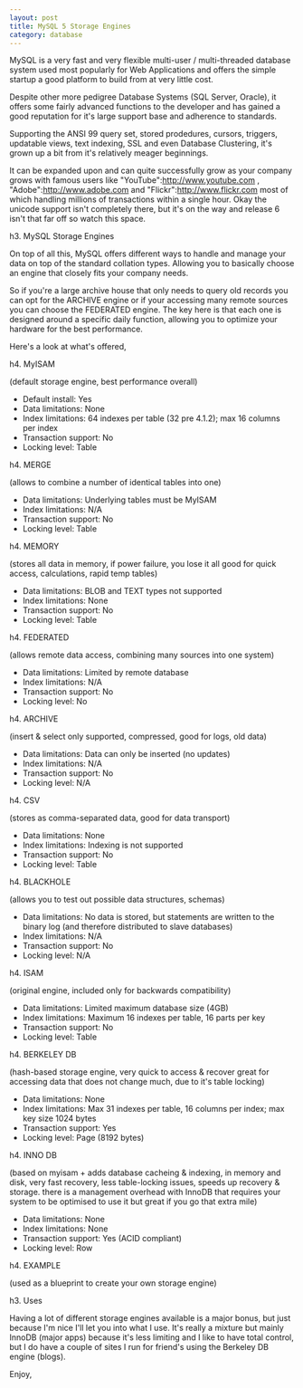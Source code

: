 ```yaml
---
layout: post
title: MySQL 5 Storage Engines
category: database
---
```


MySQL is a very fast and very flexible multi-user / multi-threaded database system used most popularly for Web Applications and offers the simple startup a good platform to build from at very little cost.

Despite other more pedigree Database Systems (SQL Server, Oracle), it offers some fairly advanced functions to the developer and has gained a good reputation for it's large support base and adherence to standards.

Supporting the ANSI 99 query set, stored prodedures, cursors, triggers, updatable views, text indexing, SSL and even Database Clustering, it's grown up a bit from it's relatively meager beginnings.

It can be expanded upon and can quite successfully grow as your company grows with famous users like "YouTube":http://www.youtube.com , "Adobe":http://www.adobe.com and "Flickr":http://www.flickr.com most of which handling millions of transactions within a single hour.  Okay the unicode support isn't completely there, but it's on the way and release 6 isn't that far off so watch this space. 

h3. MySQL Storage Engines

On top of all this, MySQL offers different ways to handle and manage your data on top of the standard collation types.  Allowing you to basically choose an engine that closely  fits your company needs.  

So if you're a large archive house that only needs to query old records you can opt for the ARCHIVE engine or if your accessing many remote sources you can choose the FEDERATED engine.  The key here is that each one is designed around a specific daily function, allowing you to optimize your hardware  for the best performance.

Here's a look at what's offered,

h4. MyISAM

(default storage engine, best performance overall)
* Default install: Yes
* Data limitations: None
* Index limitations: 64 indexes per table (32 pre 4.1.2); max 16 columns per index
* Transaction support: No
* Locking level: Table
            
h4. MERGE

(allows to combine a number of identical tables into one)
* Data limitations: Underlying tables must be MyISAM
* Index limitations: N/A
* Transaction support: No
* Locking level: Table
    
h4. MEMORY

(stores all data in memory, if power failure, you lose it all good for quick access, calculations, rapid temp tables)
* Data limitations: BLOB and TEXT types not supported
* Index limitations: None
* Transaction support: No
* Locking level: Table
            
h4. FEDERATED

(allows remote data access, combining many sources into one system)
* Data limitations: Limited by remote database
* Index limitations: N/A
* Transaction support: No
* Locking level: No
            
h4. ARCHIVE 

(insert & select only supported, compressed, good for logs, old data)
* Data limitations: Data can only be inserted (no updates)
* Index limitations: N/A
* Transaction support: No
* Locking level: N/A
            
h4. CSV

(stores as comma-separated data, good for data transport)
* Data limitations: None
* Index limitations: Indexing is not supported
* Transaction support: No
* Locking level: Table

h4. BLACKHOLE 

(allows you to test out possible data structures, schemas)        
* Data limitations: No data is stored, but statements are written to the binary log (and therefore distributed to slave databases)
* Index limitations: N/A
* Transaction support: No
* Locking level: N/A
            
h4. ISAM

(original engine, included only for backwards compatibility)
* Data limitations: Limited maximum database size (4GB)
* Index limitations: Maximum 16 indexes per table, 16 parts per key
* Transaction support: No
* Locking level: Table
            
h4. BERKELEY DB

(hash-based storage engine, very quick to access & recover great for accessing data that does not change much, due to it's table locking)        
* Data limitations: None
* Index limitations: Max 31 indexes per table, 16 columns per index; max key size 1024 bytes
* Transaction support: Yes
* Locking level: Page (8192 bytes)
            
h4. INNO DB 

(based on myisam + adds database cacheing & indexing, in memory and disk, very fast recovery, less table-locking issues, speeds up recovery & storage. there is a management overhead with InnoDB that requires your system to be optimised to use it but great if you go that extra mile)
* Data limitations: None
* Index limitations: None
* Transaction support: Yes (ACID compliant)
* Locking level: Row

h4. EXAMPLE 

(used as a blueprint to create your own storage engine)

h3. Uses

Having a lot of different storage engines available is a major bonus, but just because I'm nice I'll let you into what I use.  It's really a mixture but mainly InnoDB (major apps) because it's less limiting and I like to have total control, but I do have a couple of sites I run for friend's using the Berkeley DB engine (blogs).

Enjoy,
